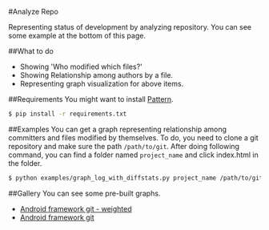 #Analyze Repo

Representing status of development by analyzing repository. You can see some example at the bottom of this page.

##What to do
* Showing 'Who modified which files?'
* Showing Relationship among authors by a file.
* Representing graph visualization for above items.

##Requirements
You might want to install [Pattern](https://github.com/clips/pattern).
``` bash
$ pip install -r requirements.txt
```
##Examples
You can get a graph representing relationship among committers and files modified by themselves. To do, you need to clone a git repository and make sure the path `/path/to/git`. After doing following command, you can find a folder named `project_name` and click index.html in the folder.

``` bash
$ python examples/graph_log_with_diffstats.py project_name /path/to/git
```

##Gallery
You can see some pre-built graphs.
* [Android framework git - weighted](https://googledrive.com/host/0B-YJnfgGCje6MDItb3R6cDFlbEE/index.html)
* [Android framework git](https://googledrive.com/host/0B-YJnfgGCje6SGZ5Mklrc0dLWW8/index.html)
